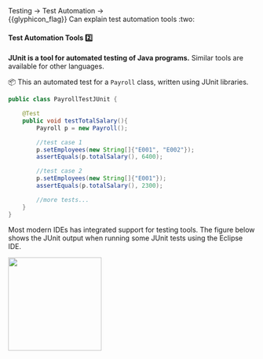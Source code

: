 <div id="path">Testing → Test Automation →</div>
<span id="outcomes">{{glyphicon_flag}} Can explain test automation tools :two:</span>

<div id="title">

#### Test Automation Tools :two:

</div>

<div id="body">

**JUnit is a tool for automated testing of Java programs.** Similar tools are available for other languages.

<tip-box> 

:package: This an automated test for a `Payroll` class, written using JUnit libraries.

```java
public class PayrollTestJUnit {

    @Test
    public void testTotalSalary(){
        Payroll p = new Payroll();

        //test case 1
        p.setEmployees(new String[]{"E001", "E002"});
        assertEquals(p.totalSalary(), 6400);

        //test case 2
        p.setEmployees(new String[]{"E001"});
        assertEquals(p.totalSalary(), 2300);

        //more tests...
    }
}
```
</tip-box>

Most modern IDEs has integrated support for testing tools. The figure below shows the JUnit output when running some JUnit tests using the Eclipse IDE.

<img src="{{baseUrl}}/testing/testAutomation/tools/images/junit.png" height="190" />
<p/>

</div>

<div id="extras">
</div>